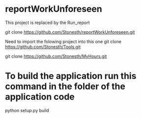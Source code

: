 # reportWorkUnforeseen

This project is replaced by the Run_report


git clone https://github.com/Stonesth/reportWorkUnforeseen.git

Need to import the folowing project into this one 
git clone https://github.com/Stonesth/Tools.git

git clone https://github.com/Stonesth/MyHours.git

# To build the application run this command in the folder of the application code
python setup.py build
